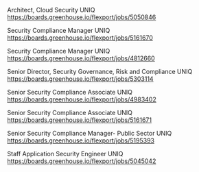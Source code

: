 Architect, Cloud Security UNIQ https://boards.greenhouse.io/flexport/jobs/5050846

Security Compliance Manager UNIQ https://boards.greenhouse.io/flexport/jobs/5161670

Security Compliance Manager UNIQ https://boards.greenhouse.io/flexport/jobs/4812660

Senior Director, Security Governance, Risk and Compliance UNIQ https://boards.greenhouse.io/flexport/jobs/5303114

Senior Security Compliance Associate  UNIQ https://boards.greenhouse.io/flexport/jobs/4983402

Senior Security Compliance Associate  UNIQ https://boards.greenhouse.io/flexport/jobs/5161671

Senior Security Compliance Manager- Public Sector  UNIQ https://boards.greenhouse.io/flexport/jobs/5195393

Staff Application Security Engineer UNIQ https://boards.greenhouse.io/flexport/jobs/5045042

